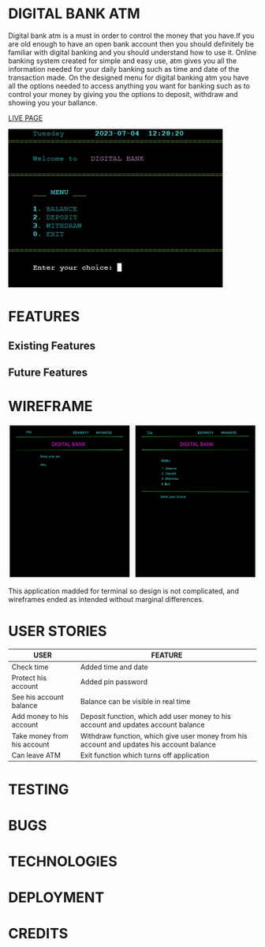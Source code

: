 # DIGITAL BANK ATM
Digital bank atm is a must in order to control the money that you have.If you are old enough to have an open bank account then you should definitely be familiar with digital banking and you should understand how to use it. Online banking system  created for simple and easy use, atm gives you all the information needed for your daily banking such as time and date of the transaction made. On the designed menu for digital banking atm you have all the options needed to access anything you want for banking such as to control your money by giving you the options to deposit, withdraw and showing you your ballance.

[LIVE PAGE](https://digital-atm-56d733d7dee9.herokuapp.com)

![Page](assets/images/readme/page.jpg)

# FEATURES
## Existing Features
## Future Features
# WIREFRAME

![wireframe](assets/images/readme/wireframe.jpg)

This application madded for terminal so design is not complicated, and wireframes ended as intended without marginal differences.

# USER STORIES

| USER | FEATURE |
| --- | --- |
| Check time | Added time and date |
| Protect his account | Added pin password |
| See his account balance | Balance can be visible in real time |
| Add money to his account | Deposit function, which add user money to his account and updates account balance |
| Take money from his account | Withdraw function, which give user money from his account and updates his account balance |
| Can leave ATM | Exit function which turns off application |

# TESTING
# BUGS
# TECHNOLOGIES
# DEPLOYMENT
# CREDITS

